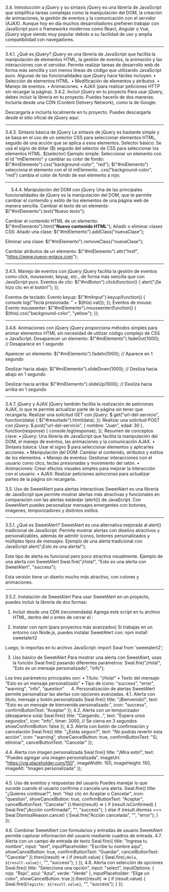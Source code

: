 3.4. Introducción a jQuery y su sintaxis
jQuery es una librería de JavaScript que simplifica tareas complejas como la manipulación del DOM, la creación de animaciones, la gestión de eventos y la comunicación con el servidor (AJAX). Aunque hoy en día muchos desarrolladores prefieren trabajar con JavaScript puro o frameworks modernos como React, Angular o Vue, jQuery sigue siendo muy popular debido a su facilidad de uso y amplia compatibilidad con navegadores.
________________________________________
3.4.1. ¿Qué es jQuery?
jQuery es una librería de JavaScript que facilita la manipulación de elementos HTML, la gestión de eventos, la animación y las interacciones con el servidor. Permite realizar tareas de desarrollo web de forma más sencilla y con menos líneas de código que utilizando JavaScript puro.
Algunas de las funcionalidades que jQuery hace fáciles incluyen:
•	Selección de elementos HTML.
•	Modificación de elementos y atributos.
•	Manejo de eventos.
•	Animaciones.
•	AJAX (para realizar peticiones HTTP sin recargar la página).
3.4.2. Incluir jQuery en tu proyecto
Para usar jQuery, debes incluir la librería en tu proyecto. Puedes hacerlo de dos maneras:
Incluirla desde una CDN (Content Delivery Network), como la de Google:
<script src="https://code.jquery.com/jquery-3.6.0.min.js"></script>

Descargarla e incluirla localmente en tu proyecto. Puedes descargarla desde el sitio oficial de jQuery aquí.
________________________________________
3.4.3. Sintaxis básica de jQuery
La sintaxis de jQuery es bastante simple y se basa en el uso de un selector CSS para seleccionar elementos HTML, seguido de una acción que se aplica a esos elementos.
Selector básico: Se usa el signo de dólar ($) seguido del selector de CSS para seleccionar los elementos HTML.
$(selector)
Ejemplo simple: Seleccionar un elemento con el id "miElemento" y cambiar su color de fondo:
$("#miElemento").css("background-color", "red");
$("#miElemento") selecciona el elemento con el id miElemento.
.css("background-color", "red") cambia el color de fondo de ese elemento a rojo.
________________________________________
 
3.4.4. Manipulación del DOM con jQuery
Una de las principales funcionalidades de jQuery es la manipulación del DOM, que te permite cambiar el contenido y estilo de los elementos de una página web de manera sencilla.
Cambiar el texto de un elemento:
$("#miElemento").text("Nuevo texto");

Cambiar el contenido HTML de un elemento:
$("#miElemento").html("<b>Nuevo contenido HTML</b>");
Añadir o eliminar clases CSS:
Añadir una clase:
$("#miElemento").addClass("nuevaClase");

Eliminar una clase:
$("#miElemento").removeClass("nuevaClase");

Cambiar atributos de un elemento:
$("#miElemento").attr("href", "https://www.nuevo-enlace.com");
________________________________________
3.4.5. Manejo de eventos con jQuery
jQuery facilita la gestión de eventos como click, mouseover, keyup, etc., de forma más sencilla que con JavaScript puro.
Eventos de clic:
$("#miBoton").click(function() {
    alert("¡Se hizo clic en el botón!");
});

Eventos de teclado:
Evento keyup:
$("#miInput").keyup(function() {
    console.log("Tecla presionada: " + $(this).val());
});
Eventos de mouse:
Evento mouseenter:
$("#miElemento").mouseenter(function() {
    $(this).css("background-color", "yellow");
});
________________________________________
3.4.6. Animaciones con jQuery
jQuery proporciona métodos simples para animar elementos HTML sin necesidad de utilizar código complejo de CSS o JavaScript.
Desaparecer un elemento:
$("#miElemento").fadeOut(1000);  // Desaparece en 1 segundo

Aparecer un elemento:
$("#miElemento").fadeIn(1000);  // Aparece en 1 segundo

Deslizar hacia abajo:
$("#miElemento").slideDown(1000);  // Desliza hacia abajo en 1 segundo

Deslizar hacia arriba:
$("#miElemento").slideUp(1000);  // Desliza hacia arriba en 1 segundo
________________________________________
3.4.7. jQuery y AJAX
jQuery también facilita la realización de peticiones AJAX, lo que te permite actualizar parte de la página sin tener que recargarla.
Realizar una solicitud GET con jQuery:
$.get("url-del-servicio", function(data) {
    $("#resultado").html(data);
});
Realizar una solicitud POST con jQuery:
$.post("url-del-servicio", { nombre: "Juan", edad: 30 }, function(response) {
    console.log(response);
});
Resumen de conceptos clave:
•	jQuery: Una librería de JavaScript que facilita la manipulación del DOM, el manejo de eventos, las animaciones y la comunicación AJAX.
•	Sintaxis básica: Usar el signo $ para seleccionar elementos y aplicarles acciones.
•	Manipulación del DOM: Cambiar el contenido, atributos y estilos de los elementos.
•	Manejo de eventos: Gestionar interacciones con el usuario como clics, teclas presionadas y movimiento del ratón.
•	Animaciones: Crear efectos visuales simples para mejorar la interacción con el usuario.
•	AJAX: Realizar peticiones asíncronas para actualizar partes de la página sin recargarla.

3.5. Uso de SweetAlert para alertas interactivas
SweetAlert es una librería de JavaScript que permite mostrar alertas más atractivas y funcionales en comparación con las alertas estándar (alert()) de JavaScript. Con SweetAlert puedes personalizar mensajes emergentes con botones, imágenes, temporizadores y distintos estilos.
________________________________________
3.5.1. ¿Qué es SweetAlert?
SweetAlert es una alternativa mejorada al alert() tradicional de JavaScript. Permite mostrar alertas con diseños atractivos y personalizables, además de admitir iconos, botones personalizados y múltiples tipos de mensajes.
Ejemplo de una alerta tradicional con JavaScript
alert("¡Esto es una alerta!");

Este tipo de alerta es funcional pero poco atractiva visualmente.
Ejemplo de una alerta con SweetAlert
Swal.fire("¡Hola!", "Esto es una alerta con SweetAlert", "success");

Esta versión tiene un diseño mucho más atractivo, con colores y animaciones.
________________________________________
3.5.2. Instalación de SweetAlert
Para usar SweetAlert en un proyecto, puedes incluir la librería de dos formas:
1. Incluir desde una CDN (recomendada)
Agrega este script en tu archivo HTML, dentro del <head> o antes de cerrar el <body>:
<script src="https://cdn.jsdelivr.net/npm/sweetalert2@11"></script>
2. Instalar con npm (para proyectos más avanzados)
Si trabajas en un entorno con Node.js, puedes instalar SweetAlert con:
npm install sweetalert2

Luego, lo importas en tu archivo JavaScript:
import Swal from 'sweetalert2';

3. Uso básico de SweetAlert
Para mostrar una alerta con SweetAlert, usas la función Swal.fire() pasando diferentes parámetros:
Swal.fire("¡Hola!", "Esto es un mensaje personalizado", "info");

Los tres parámetros principales son:
•	Título: "¡Hola!"
•	Texto del mensaje: "Esto es un mensaje personalizado"
•	Tipo de icono: "success", "error", "warning", "info", "question"
 
4. Personalización de alertas
SweetAlert permite personalizar las alertas con opciones avanzadas.
4.1. Alerta con título, mensaje y botón personalizado
Swal.fire({
    title: "¡Bienvenido!",
    text: "Esto es un mensaje de bienvenida personalizado.",
    icon: "success",
    confirmButtonText: "Aceptar"
});
4.2. Alerta con un temporizador (desaparece sola)
Swal.fire({
    title: "Cargando...",
    text: "Espera unos segundos",
    icon: "info",
    timer: 3000, // Se cierra en 3 segundos
    showConfirmButton: false
});
4.3. Alerta con botón de confirmación y cancelación
Swal.fire({
    title: "¿Estás seguro?",
    text: "No podrás revertir esta acción",
    icon: "warning",
    showCancelButton: true,
    confirmButtonText: "Sí, eliminar",
    cancelButtonText: "Cancelar"
});

4.4. Alerta con imagen personalizada
Swal.fire({
    title: "¡Mira esto!",
    text: "Puedes agregar una imagen personalizada",
    imageUrl: "https://via.placeholder.com/150",
    imageWidth: 150,
    imageHeight: 150,
    imageAlt: "Imagen personalizada"
});
________________________________________

4.5. Uso de eventos y respuestas del usuario
Puedes manejar lo que sucede cuando el usuario confirma o cancela una alerta.
Swal.fire({
    title: "¿Quieres continuar?",
    text: "Haz clic en Aceptar o Cancelar",
    icon: "question",
    showCancelButton: true,
    confirmButtonText: "Aceptar",
    cancelButtonText: "Cancelar"
}).then((result) => {
    if (result.isConfirmed) {
        Swal.fire("¡Acción confirmada!", "", "success");
    } else if (result.dismiss === Swal.DismissReason.cancel) {
        Swal.fire("Acción cancelada", "", "error");
    }
});

4.6. Combinar SweetAlert con formularios y entradas de usuario
SweetAlert permite capturar información del usuario mediante cuadros de entrada.
4.7. Alerta con un campo de entrada de texto
Swal.fire({
    title: "Ingresa tu nombre",
    input: "text",
    inputPlaceholder: "Escribe tu nombre aquí",
    showCancelButton: true,
    confirmButtonText: "Guardar",
    cancelButtonText: "Cancelar"
}).then((result) => {
    if (result.value) {
        Swal.fire(`¡Hola, ${result.value}!`, "", "success");
    }
});
4.8. Alerta con selección de opciones
Swal.fire({
    title: "Selecciona una opción",
    input: "select",
    inputOptions: {
        rojo: "Rojo",
        azul: "Azul",
        verde: "Verde"
    },
    inputPlaceholder: "Elige un color",
    showCancelButton: true
}).then((result) => {
    if (result.value) {
        Swal.fire(`Elegiste: ${result.value}`, "", "success");
    }
});
